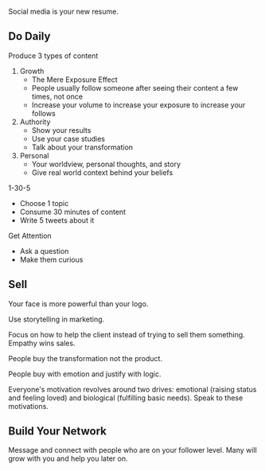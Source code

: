 Social media is your new resume.

## Do Daily

Produce 3 types of content

1. Growth
   - The Mere Exposure Effect
   - People usually follow someone after seeing their content a few times, not once
   - Increase your volume to increase your exposure to increase your follows
2. Authority
   - Show your results
   - Use your case studies
   - Talk about your transformation
3. Personal
   - Your worldview, personal thoughts, and story
   - Give real world context behind your beliefs

1-30-5

- Choose 1 topic
- Consume 30 minutes of content
- Write 5 tweets about it

Get Attention

- Ask a question
- Make them curious

## Sell

Your face is more powerful than your logo.

Use storytelling in marketing.

Focus on how to help the client instead of trying to sell them something. Empathy wins sales.

People buy the transformation not the product.

People buy with emotion and justify with logic.

Everyone's motivation revolves around two drives: emotional (raising status and feeling loved) and biological (fulfilling basic needs). Speak to these motivations.

## Build Your Network

Message and connect with people who are on your follower level. Many will grow with you and help you later on.
